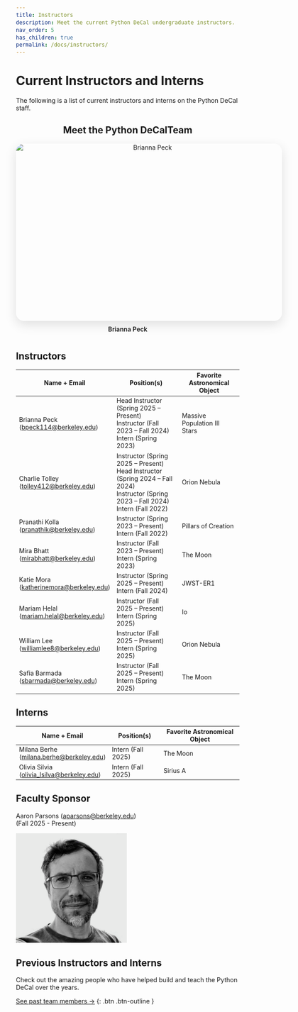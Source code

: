 ```yaml
---
title: Instructors
description: Meet the current Python DeCal undergraduate instructors.
nav_order: 5
has_children: true
permalink: /docs/instructors/
---
```


# Current Instructors and Interns

The following is a list of current instructors and interns on the Python DeCal staff. 

<div class="photo-rotator-wrap">
  <h2>Meet the Python DeCalTeam</h2>

  <div class="photo-rotator" id="rotator-team" data-interval="5500" aria-live="polite">
    <!-- Headshots (all instructors + interns) -->
    <img src="/assets/images/staff-photos/brianna.png"  alt="Brianna Peck"  data-name="Brianna Peck"  class="active">
    <img src="/assets/images/staff-photos/charlie.png"  alt="Charlie Tolley"  data-name="Charlie Tolley">
    <img src="/assets/images/staff-photos/mira.png"  alt="Mira Bhatt"  data-name="Mira Bhatt">
    <img src="/assets/images/staff-photos/milanaphotohi.JPG"  alt="Milana Berhe"  data-name="Milana Berhe">
    <img src="/assets/images/staff-photos/olivia.png"  alt="Olivia Silvia"  data-name="Olivia Silvia">
  </div>

  <!-- Caption updates automatically -->
  <div class="rotator-caption" id="rotator-team-caption">Brianna Peck</div>
</div>

## Instructors

| Name + Email   | Position(s)                                                         | Favorite Astronomical Object |
|----------------|---------------------------------------------------------------------|------------------------------|
| Brianna Peck<br>(bpeck114@berkeley.edu)| Head Instructor (Spring 2025 – Present)<br> Instructor (Fall 2023 – Fall 2024)<br>Intern (Spring 2023) | Massive Population III Stars |
| Charlie Tolley<br>(tolley412@berkeley.edu)| Instructor (Spring 2025 – Present)<br>Head Instructor (Spring 2024 – Fall 2024)<br>Instructor (Spring 2023 – Fall 2024)<br>Intern (Fall 2022)| Orion Nebula |
| Pranathi Kolla<br>(pranathik@berkeley.edu)| Instructor (Spring 2023 – Present)<br>Intern (Fall 2022)| Pillars of Creation |
| Mira Bhatt<br>(mirabhatt@berkeley.edu)| Instructor (Fall 2023 – Present)<br>Intern (Spring 2023)| The Moon |
| Katie Mora<br>(katherinemora@berkeley.edu)| Instructor (Spring 2025 – Present)<br>Intern (Fall 2024)| JWST-ER1 |
| Mariam Helal<br>(mariam.helal@berkeley.edu)| Instructor (Fall 2025 – Present)<br>Intern (Spring 2025)| Io |
| William Lee<br>(williamlee8@berkeley.edu)| Instructor (Fall 2025 – Present)<br>Intern (Spring 2025)| Orion Nebula |
| Safia Barmada<br>(sbarmada@berkeley.edu)| Instructor (Fall 2025 – Present)<br>Intern (Spring 2025)| The Moon |

## Interns

| Name + Email  | Position(s)        | Favorite Astronomical Object |
|---------------|--------------------|------------------------------|
| Milana Berhe<br>(milana.berhe@berkeley.edu)| Intern (Fall 2025)| The Moon |
| Olivia Silvia<br>(olivia_lsilva@berkeley.edu)| Intern (Fall 2025)| Sirius A |

## Faculty Sponsor

Aaron Parsons (aparsons@berkeley.edu)<br>(Fall 2025 - Present)

<img src="/assets/images/aaron_parsons.png" alt="Photo of Aaron Parsons" width="250">

## Previous Instructors and Interns

Check out the amazing people who have helped build and teach the Python DeCal over the years. 

[See past team members →](/docs/instructors/previous-instructors.md)
{: .btn .btn-outline }

<style>
  /* Separate width and height so we can make it a rectangle */
  :root {
    --rotator-width: 600px;   /* make wider */
    --rotator-height: 400px;  /* adjust height */
  }

  .photo-rotator-wrap {
    display: block;
    margin: 1.5rem auto 2.5rem;
    text-align: center; /* centers caption + buttons */
    max-width: min(100%, var(--rotator-width));
  }

  .photo-rotator {
    position: relative;
    width: var(--rotator-width);
    height: var(--rotator-height);
    margin: 0 auto; /* centers the rectangle */
    overflow: hidden;
    border-radius: 18px;
    box-shadow: 0 8px 26px rgba(0,0,0,.12);
  }

  .photo-rotator img {
    position: absolute;
    inset: 0;
    width: 100%;
    height: 100%;
    object-fit: cover; /* crop to fill without distortion */
    opacity: 0;
    transition: opacity .5s ease;
  }
  .photo-rotator img.active { opacity: 1; }

  .rotator-caption {
    margin-top: .65rem;
    font-weight: 600;
  }

  .rotator-controls {
    display: flex;
    gap: .65rem;
    justify-content: center;
    margin-top: .5rem;
  }
  .rotator-btn {
    border: 0;
    padding: .4rem .7rem;
    border-radius: 999px;
    box-shadow: 0 2px 10px rgba(0,0,0,.12);
    cursor: pointer;
    background: #f2f2f2;
    font-size: 1.2rem;
    line-height: 1;
  }
  .rotator-btn:hover {
    background: #e8e8e8;
  }

  /* Mobile scaling */
  @media (max-width: 700px) {
    :root {
      --rotator-width: 90vw;
      --rotator-height: 60vw;
    }
  }
</style>

<script src="/assets/js/rotator.js" defer></script>